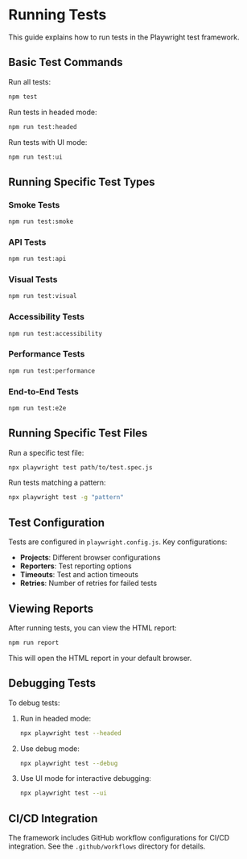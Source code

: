 <!-- Source: /Users/mzahirudeen/playwright-framework-dev/docs-backup/consolidated-docs/docs-guides-RUNNING_TESTS.md -->

<!-- Source: /Users/mzahirudeen/playwright-framework/docs/guides/RUNNING_TESTS.md -->

# Running Tests

This guide explains how to run tests in the Playwright test framework.

## Basic Test Commands

Run all tests:
```bash
npm test
```

Run tests in headed mode:
```bash
npm run test:headed
```

Run tests with UI mode:
```bash
npm run test:ui
```

## Running Specific Test Types

### Smoke Tests
```bash
npm run test:smoke
```

### API Tests
```bash
npm run test:api
```

### Visual Tests
```bash
npm run test:visual
```

### Accessibility Tests
```bash
npm run test:accessibility
```

### Performance Tests
```bash
npm run test:performance
```

### End-to-End Tests
```bash
npm run test:e2e
```

## Running Specific Test Files

Run a specific test file:
```bash
npx playwright test path/to/test.spec.js
```

Run tests matching a pattern:
```bash
npx playwright test -g "pattern"
```

## Test Configuration

Tests are configured in `playwright.config.js`. Key configurations:

- **Projects**: Different browser configurations
- **Reporters**: Test reporting options
- **Timeouts**: Test and action timeouts
- **Retries**: Number of retries for failed tests

## Viewing Reports

After running tests, you can view the HTML report:
```bash
npm run report
```

This will open the HTML report in your default browser.

## Debugging Tests

To debug tests:

1. Run in headed mode:
   ```bash
   npx playwright test --headed
   ```

2. Use debug mode:
   ```bash
   npx playwright test --debug
   ```

3. Use UI mode for interactive debugging:
   ```bash
   npx playwright test --ui
   ```

## CI/CD Integration

The framework includes GitHub workflow configurations for CI/CD integration. See the `.github/workflows` directory for details.
